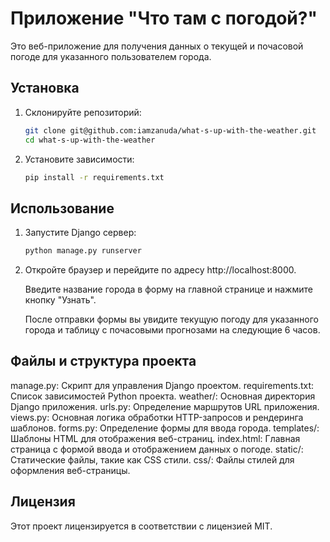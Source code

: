 # Приложение "Что там с погодой?"

Это веб-приложение для получения данных о текущей и почасовой погоде для указанного пользователем города.

## Установка

1. Склонируйте репозиторий:

   ```bash
   git clone git@github.com:iamzanuda/what-s-up-with-the-weather.git
   cd what-s-up-with-the-weather

2. Установите зависимости:

   ```bash
   pip install -r requirements.txt

## Использование

1. Запустите Django сервер:

   ```bash
   python manage.py runserver

2. Откройте браузер и перейдите по адресу http://localhost:8000.

   Введите название города в форму на главной странице и нажмите кнопку "Узнать".

   После отправки формы вы увидите текущую погоду для указанного города и таблицу с почасовыми прогнозами на следующие 6 часов.

## Файлы и структура проекта
manage.py: Скрипт для управления Django проектом.
requirements.txt: Список зависимостей Python проекта.
weather/: Основная директория Django приложения.
urls.py: Определение маршрутов URL приложения.
views.py: Основная логика обработки HTTP-запросов и рендеринга шаблонов.
forms.py: Определение формы для ввода города.
templates/: Шаблоны HTML для отображения веб-страниц.
index.html: Главная страница с формой ввода и отображением данных о погоде.
static/: Статические файлы, такие как CSS стили.
css/: Файлы стилей для оформления веб-страницы.

## Лицензия
Этот проект лицензируется в соответствии с лицензией MIT.
